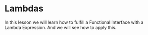 # Lambdas

In this lesson we will learn how to fulfill a Functional Interface with a Lambda Expression.
And we will see how to apply this.

